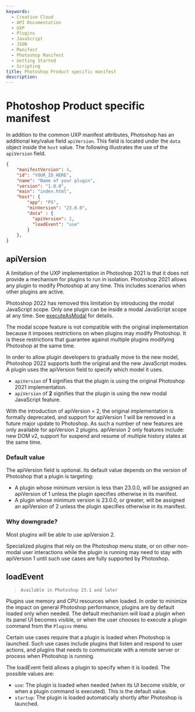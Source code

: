 ```yaml
---
keywords:
  - Creative Cloud
  - API Documentation
  - UXP
  - Plugins
  - JavaScript
  - JSON
  - Manifest
  - Photoshop Manifest
  - Getting Started
  - Scripting
title: Photoshop Product specific manifest
description:
---
```


# Photoshop Product specific manifest

In addition to the common UXP manifest attributes, Photoshop has an additional key/value field `apiVersion`. This field is located under the `data` object inside the `host` value.
The following illustrates the use of the `apiVersion` field.

```json
{
    "manifestVersion": 4,
    "id": "YOUR_ID_HERE",
    "name": "Name of your plugin",
    "version": "1.0.0",
    "main": "index.html",
    "host": {
        "app": "PS",
        "minVersion": "23.0.0",
        "data" : {
          "apiVersion": 2,
          "loadEvent": "use"
        }
    },
}
```

## apiVersion
A limitation of the UXP implementation in Photoshop 2021 is that it does not provide a mechanism for plugins to run in isolation. Photoshop 2021 allows any plugin to modify Photoshop at any time. This includes scenarios when other plugins are active.

Photoshop 2022 has removed this limitation by introducing the modal JavaScript scope. Only one plugin can be inside a modal JavaScript scope at any time. See [executeAsModal](../../../../../ps_reference/media/executeasmodal/) for details.

The modal scope feature is not compatible with the original implementation because it imposes restrictions on when plugins may modify Photoshop.
It is these restrictions that guarantee against multiple plugins modifying Photoshop at the same time.

In order to allow plugin developers to gradually move to the new model, Photoshop 2022 supports both the original and the new JavaScript modes. A plugin uses the apiVersion field to specify which model it uses.
* `apiVersion` of **1** signifies that the plugin is using the original Photoshop 2021 implementation.
* `apiVersion` of **2** signifies that the plugin is using the new modal JavaScript feature.

With the introduction of apiVersion = 2, the original implementation is formally deprecated, and support for apiVersion 1 will be removed in a future major update to Photoshop. As such a number of new features are only available for apiVersion 2 plugins. apiVersion 2 only features include: new DOM v2, support for suspend and resume of multiple history states at the same time.

### Default value

The apiVersion field is optional. Its default value depends on the version of Photoshop that a plugin is targeting:
* A plugin whose minimum version is less than 23.0.0, will be assigned an apiVersion of 1 unless the plugin specifies otherwise in its manifest.
* A plugin whose minimum version is 23.0.0, or greater, will be assigned an apiVersion of 2 unless the plugin specifies otherwise in its manifest.

### Why downgrade?

Most plugins will be able to use apiVersion 2.

Specialized plugins that rely on the Photoshop menu state, or on other non-modal user interactions while the plugin is running may need to stay with apiVersion 1 until such use cases are fully supported by Photoshop.

## loadEvent

> `Available in Photoshop 23.1 and later`

Plugins use memory and CPU resources when loaded. In order to minimize the impact on general Photoshop performance, plugins are by default loaded only when needed. The default mechanism will load a plugin when its panel UI becomes visible, or when the user chooses to execute a plugin command from the `Plugins` menu.

Certain use cases require that a plugin is loaded when Photoshop is launched. Such use cases include plugins that listen and respond to user actions, and plugins that needs to communicate with a remote server or process when Photoshop is running.

The loadEvent field allows a plugin to specify when it is loaded. The possible values are:
* `use`: The plugin is loaded when needed (when its UI become visible, or when a plugin command is executed). This is the default value.
* `startup`: The plugin is loaded automatically shortly after Photoshop is launched.
